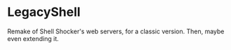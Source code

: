 # LegacyShell
Remake of Shell Shocker's web servers, for a classic version. Then, maybe even extending it.
